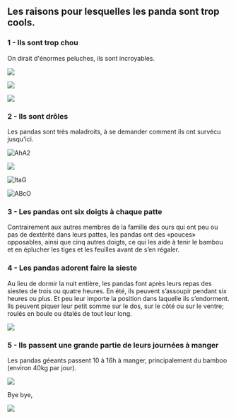 ## Les raisons pour lesquelles les panda sont trop cools.

### 1 - Ils sont trop chou

On dirait d'énormes peluches, ils sont incroyables.

![](https://cdn.shopify.com/s/files/1/0259/1945/5314/files/Images_blog4_1024x1024.jpg?v=1569065380)

![](https://www.wwf.org.uk/sites/default/files/styles/gallery_image/public/2019-03/Medium_WW225814.jpg?h=5baad5a5&itok=mkAOl8Vk)

![](https://www.wwf.org.uk/sites/default/files/styles/gallery_image/public/2015-28/panda_survey.jpg?itok=aEaelVA0)

### 2 - Ils sont drôles

Les pandas sont très maladroits, à se demander comment ils ont survécu jusqu'ici.

![AhA2](https://github.com/cricrio/git-royale-0001/assets/138128888/b078920e-bdc8-42ee-8e12-2a1abd964d1a)

![](https://j.gifs.com/ZjeNgA.gif)

![ItaG](https://github.com/cricrio/git-royale-0001/assets/138128888/0990072b-1574-4279-87ed-4647ec745336)

![ABcO](https://github.com/cricrio/git-royale-0001/assets/138128888/afc772ad-3461-4f3d-9fcf-2fa2d25fd8d9)

### 3 - Les pandas ont six doigts à chaque patte

Contrairement aux autres membres de la famille des ours qui ont peu ou pas de dextérité dans leurs pattes, les pandas ont des «pouces» opposables, ainsi que cinq autres doigts, ce qui les aide à tenir le bambou et en éplucher les tiges et les feuilles avant de s’en régaler.

### 4 - Les pandas adorent faire la sieste

Au lieu de dormir la nuit entière, les pandas font après leurs repas des siestes de trois ou quatre heures. En été, ils peuvent s’assoupir pendant six heures ou plus. Et peu leur importe la position dans laquelle ils s’endorment. Ils peuvent piquer leur petit somme sur le dos, sur le côté ou sur le ventre; roulés en boule ou étalés de tout leur long.

![](https://www.selection.ca/wp-content/uploads/2019/09/pandas-animaux-dormir-sieste.jpg?fit=700,700)

### 5 - Ils passent une grande partie de leurs journées à manger

Les pandas géeants passent 10 à 16h à manger, principalement du bamboo (environ 40kg par jour).

![](https://video.cgtn.com/news/3d3d514d7a6b544d33457a6333566d54/video/ab8d270da7074d32b6bd9399ccb1e676/ab8d270da7074d32b6bd9399ccb1e676.jpg)

Bye bye,

![](https://www.telegraph.co.uk/content/dam/news/2016/08/23/106598324PandawaveNEWS_trans_NvBQzQNjv4Bqeo_i_u9APj8RuoebjoAHt0k9u7HhRJvuo-ZLenGRumA.jpg?imwidth=680)
